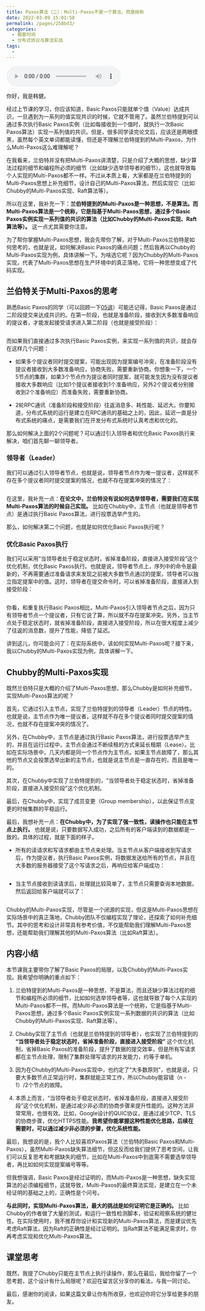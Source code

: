 ```yaml
---
title: Paxos算法（二）：Multi-Paxos不是一个算法，而是统称
date: 2022-03-09 15:01:58
permalink: /pages/258bd3/
categories:
  - 极客时间
  - 分布式协议与算法实战
tags:
  - 
---
```

<audio title="06.Paxos算法（二）：Multi-Paxos不是一个算法，而是统称" src="https://static001.geekbang.org/resource/audio/3c/ad/3c7ac8d8ed55027165e5a266a01c8ead.mp3" controls="controls"></audio> 
<p>你好，我是韩健。</p><p>经过上节课的学习，你应该知道，Basic Paxos只能就单个值（Value）达成共识，一旦遇到为一系列的值实现共识的时候，它就不管用了。虽然兰伯特提到可以通过多次执行Basic Paxos实例（比如每接收到一个值时，就执行一次Basic Paxos算法）实现一系列值的共识。但是，很多同学读完论文后，应该还是两眼摸黑，虽然每个英文单词都能读懂，但还是不理解兰伯特提到的Multi-Paxos，为什么Multi-Paxos这么难理解呢？</p><p>在我看来，兰伯特并没有把Multi-Paxos讲清楚，只是介绍了大概的思想，缺少算法过程的细节和编程所必须的细节（比如缺少选举领导者的细节）。这也就导致每个人实现的Multi-Paxos都不一样。不过从本质上看，大家都是在兰伯特提到的Multi-Paxos思想上补充细节，设计自己的Multi-Paxos算法，然后实现它（比如Chubby的Multi-Paxos实现、Raft算法等）。</p><p>所以在这里，我补充一下：<strong>兰伯特提到的Multi-Paxos是一种思想，不是算法。而Multi-Paxos算法是一个统称，它是指基于Multi-Paxos思想，通过多个Basic Paxos实例实现一系列值的共识的算法（比如Chubby的Multi-Paxos实现、Raft算法等）。</strong> 这一点尤其需要你注意。</p><!-- [[[read_end]]] --><p>为了帮你掌握Multi-Paxos思想，我会先带你了解，对于Multi-Paxos兰伯特是如何思考的，也就是说，如何解决Basic Paxos的痛点问题；然后我再以Chubby的Multi-Paxos实现为例，具体讲解一下。为啥选它呢？因为Chubby的Multi-Paxos实现，代表了Multi-Paxos思想在生产环境中的真正落地，它将一种思想变成了代码实现。</p><h2>兰伯特关于Multi-Paxos的思考</h2><p>熟悉Basic Paxos的同学（可以回顾一下<a href="https://time.geekbang.org/column/article/201700?utm_source=geektimeweb&amp;utm_medium=pc&amp;utm_term=pc_interstitial_143">05讲</a>）可能还记得，Basic Paxos是通过二阶段提交来达成共识的。在第一阶段，也就是准备阶段，接收到大多数准备响应的提议者，才能发起接受请求进入第二阶段（也就是接受阶段）：</p><p><img src="https://static001.geekbang.org/resource/image/aa/e0/aafabff1fe2a26523e9815805ccca6e0.jpg" alt=""></p><p>而如果我们直接通过多次执行Basic Paxos实例，来实现一系列值的共识，就会存在这样几个问题：</p><ul>
<li>
<p>如果多个提议者同时提交提案，可能出现因为提案编号冲突，在准备阶段没有提议者接收到大多数准备响应，协商失败，需要重新协商。你想象一下，一个5节点的集群，如果3个节点作为提议者同时提案，就可能发生因为没有提议者接收大多数响应（比如1个提议者接收到1个准备响应，另外2个提议者分别接收到2个准备响应）而准备失败，需要重新协商。</p>
</li>
<li>
<p>2轮RPC通讯（准备阶段和接受阶段）往返消息多、耗性能、延迟大。你要知道，分布式系统的运行是建立在RPC通讯的基础之上的，因此，延迟一直是分布式系统的痛点，是需要我们在开发分布式系统时认真考虑和优化的。</p>
</li>
</ul><p>那么如何解决上面的2个问题呢？可以通过引入领导者和优化Basic Paxos执行来解决，咱们首先聊一聊领导者。</p><h3>领导者（Leader）</h3><p>我们可以通过引入领导者节点，也就是说，领导者节点作为唯一提议者，这样就不存在多个提议者同时提交提案的情况，也就不存在提案冲突的情况了：</p><p><img src="https://static001.geekbang.org/resource/image/af/f6/af3d6a291d960ace59a88898abb74ef6.jpg" alt=""></p><p>在这里，我补充一点：<strong>在论文中，兰伯特没有说如何选举领导者，需要我们在实现Multi-Paxos算法的时候自己实现。</strong> 比如在Chubby中，主节点（也就是领导者节点）是通过执行Basic Paxos算法，进行投票选举产生的。</p><p>那么，如何解决第二个问题，也就是如何优化Basic Paxos执行呢？</p><h3>优化Basic Paxos执行</h3><p>我们可以采用“当领导者处于稳定状态时，省掉准备阶段，直接进入接受阶段”这个优化机制，优化Basic Paxos执行。也就是说，领导者节点上，序列中的命令是最新的，不再需要通过准备请求来发现之前被大多数节点通过的提案，领导者可以独立指定提案中的值。这时，领导者在提交命令时，可以省掉准备阶段，直接进入到接受阶段：</p><p><img src="https://static001.geekbang.org/resource/image/3c/54/3cd72a4a138fe1cde52aedd1b897f954.jpg" alt=""></p><p>你看，和重复执行Basic Paxos相比，Multi-Paxos引入领导者节点之后，因为只有领导者节点一个提议者，只有它说了算，所以就不存在提案冲突。另外，当主节点处于稳定状态时，就省掉准备阶段，直接进入接受阶段，所以在很大程度上减少了往返的消息数，提升了性能，降低了延迟。</p><p>讲到这儿，你可能会问了：在实际系统中，该如何实现Multi-Paxos呢？接下来，我以Chubby的Multi-Paxos实现为例，具体讲解一下。</p><h2>Chubby的Multi-Paxos实现</h2><p>既然兰伯特只是大概的介绍了Multi-Paxos思想，那么Chubby是如何补充细节，实现Multi-Paxos算法的呢？</p><p>首先，它通过引入主节点，实现了兰伯特提到的领导者（Leader）节点的特性。也就是说，主节点作为唯一提议者，这样就不存在多个提议者同时提交提案的情况，也就不存在提案冲突的情况了。</p><p>另外，在Chubby中，主节点是通过执行Basic Paxos算法，进行投票选举产生的，并且在运行过程中，主节点会通过不断续租的方式来延长租期（Lease）。比如在实际场景中，几天内都是同一个节点作为主节点。如果主节点故障了，那么其他的节点又会投票选举出新的主节点，也就是说主节点是一直存在的，而且是唯一的。</p><p>其次，在Chubby中实现了兰伯特提到的，“当领导者处于稳定状态时，省掉准备阶段，直接进入接受阶段”这个优化机制。</p><p>最后，在Chubby中，实现了成员变更（Group membership），以此保证节点变更的时候集群的平稳运行。</p><p>最后，我想补充一点：<strong>在Chubby中，为了实现了强一致性，读操作也只能在主节点上执行。</strong> 也就是说，只要数据写入成功，之后所有的客户端读到的数据都是一致的。具体的过程，就是下面的样子。</p><ul>
<li>所有的读请求和写请求都由主节点来处理。当主节点从客户端接收到写请求后，作为提议者，执行Basic Paxos实例，将数据发送给所有的节点，并且在大多数的服务器接受了这个写请求之后，再响应给客户端成功：</li>
</ul><p><img src="https://static001.geekbang.org/resource/image/7e/b9/7e2c2e194d5a0fda5594c5e4e2d9ecb9.jpg" alt=""></p><ul>
<li>当主节点接收到读请求后，处理就比较简单了，主节点只需要查询本地数据，然后返回给客户端就可以了：</li>
</ul><p><img src="https://static001.geekbang.org/resource/image/07/64/07501bb8d9015af3fb34cf856fe3ec64.jpg" alt=""></p><p>Chubby的Multi-Paxos实现，尽管是一个闭源的实现，但这是Multi-Paxos思想在实际场景中的真正落地，Chubby团队不仅编程实现了理论，还探索了如何补充细节。其中的思考和设计非常具有参考价值，不仅能帮助我们理解Multi-Paxos思想，还能帮助我们理解其他的Multi-Paxos算法（比如Raft算法）。</p><h2>内容小结</h2><p>本节课我主要带你了解了Basic Paxos的局限，以及Chubby的Multi-Paxos实现。我希望你明确的重点如下：</p><ol>
<li>
<p>兰伯特提到的Multi-Paxos是一种思想，不是算法，而且还缺少算法过程的细节和编程所必须的细节，比如如何选举领导者等，这也就导致了每个人实现的Multi-Paxos都不一样。而Multi-Paxos算法是一个统称，它是指基于Multi-Paxos思想，通过多个Basic Paxos实例实现一系列数据的共识的算法（比如Chubby的Multi-Paxos实现、Raft算法等）。</p>
</li>
<li>
<p>Chubby实现了主节点（也就是兰伯特提到的领导者），也实现了兰伯特提到的 <strong>“当领导者处于稳定状态时，省掉准备阶段，直接进入接受阶段”</strong> 这个优化机制，省掉Basic Paxos的准备阶段，提升了数据的提交效率，但是所有写请求都在主节点处理，限制了集群处理写请求的并发能力，约等于单机。</p>
</li>
<li>
<p>因为在Chubby的Multi-Paxos实现中，也约定了“大多数原则”，也就是说，只要大多数节点正常运行时，集群就能正常工作，所以Chubby能容错（n - 1）/2个节点的故障。</p>
</li>
<li>
<p>本质上而言，“当领导者处于稳定状态时，省掉准备阶段，直接进入接受阶段”这个优化机制，是通过减少非必须的协商步骤来提升性能的。这种方法非常常用，也很有效。比如，Google设计的QUIC协议，是通过减少TCP、TLS的协商步骤，优化HTTPS性能。<strong>我希望你能掌握这种性能优化思路，后续在需要时，可以通过减少非必须的步骤，优化系统性能。</strong></p>
</li>
</ol><p>最后，我想说的是，我个人比较喜欢Paxos算法（兰伯特的Basic Paxos和Multi-Paxos），虽然Multi-Paxos缺失算法细节，但这反而给我们提供了思考空间，让我们可以反复思考和考据缺失的细节，比如在Multi-Paxos中到底需不需要选举领导者，再比如如何实现提案编号等等。</p><p>但我想强调，Basic Paxos是经过证明的，而Multi-Paxos是一种思想，缺失实现算法的必须编程细节，这就导致，Multi-Paxos的最终算法实现，是建立在一个未经证明的基础之上的，正确性是个问号。</p><p><strong>与此同时，实现Multi-Paxos算法，最大的挑战是如何证明它是正确的。</strong> 比如Chubby的作者做了大量的测试，和运行一致性检测脚本，验证和观察系统的健壮性。在实际使用时，我不推荐你设计和实现新的Multi-Paxos算法，而是建议优先考虑Raft算法，因为Raft的正确性是经过证明的。当Raft算法不能满足需求时，你再考虑实现和优化Multi-Paxos算法。</p><h2>课堂思考</h2><p>既然，我提了Chubby只能在主节点上执行读操作，那么在最后，我给你留了一个思考题，这个设计有什么局限呢？欢迎在留言区分享你的看法，与我一同讨论。</p><p>最后，感谢你的阅读，如果这篇文章让你有所收获，也欢迎你将它分享给更多的朋友。</p>